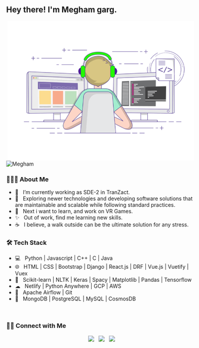 <h2> Hey there! I'm Megham garg. </h2>
<img align="right" alt="GIF" src="https://raw.githubusercontent.com/devSouvik/devSouvik/master/gif3.gif" width="500"/>
<p align="left"> <img height="200" width="300" src="https://komarev.com/ghpvc/?username=Megham-garg" alt="Megham" /> </p>
<h3> 👨🏻‍💻 About Me </h3>

- 🔭 &nbsp; I’m currently working as SDE-2 in TranZact.
- 🤔 &nbsp; Exploring newer technologies and developing software solutions that are maintainable and scalable while following standard practices.
- 🌱 &nbsp; Next i want to learn, and work on VR Games.
- ✨ &nbsp; Out of work, find me learning new skills.
- ☕ &nbsp; I believe, a walk outside can be the ultimate solution for any stress.

<h3>🛠 Tech Stack</h3>

- 💻 &nbsp; Python | Javascript | C++ | C | Java
- 🌐 &nbsp; HTML | CSS | Bootstrap | Django | React.js | DRF | Vue.js | Vuetify | Vuex
- 🐍 &nbsp; Scikit-learn | NLTK | Keras | Spacy | Matplotlib | Pandas | Tensorflow
- ☁  &nbsp; Netlify | Python Anywhere | GCP | AWS
- 🔧 &nbsp; Apache Airflow | Git
- 🔎 &nbsp; MongoDB | PostgreSQL | MySQL | CosmosDB

</br>
<h3> 🤝🏻 Connect with Me </h3>

<p align="center">
&nbsp; <a href="https://www.instagram.com/meghamgarg/" target="_blank" rel="noopener noreferrer"><img src="https://img.icons8.com/plasticine/100/000000/instagram-new.png" width="50" /></a>  
&nbsp; <a href="https://www.linkedin.com/in/megham-garg/" target="_blank" rel="noopener noreferrer"><img src="https://img.icons8.com/plasticine/100/000000/linkedin.png" width="50" /></a>
&nbsp; <a href="mailto:gargmegham3@gmail.com" target="_blank" rel="noopener noreferrer"><img src="https://img.icons8.com/plasticine/100/000000/gmail.png"  width="50" /></a>
</p>
